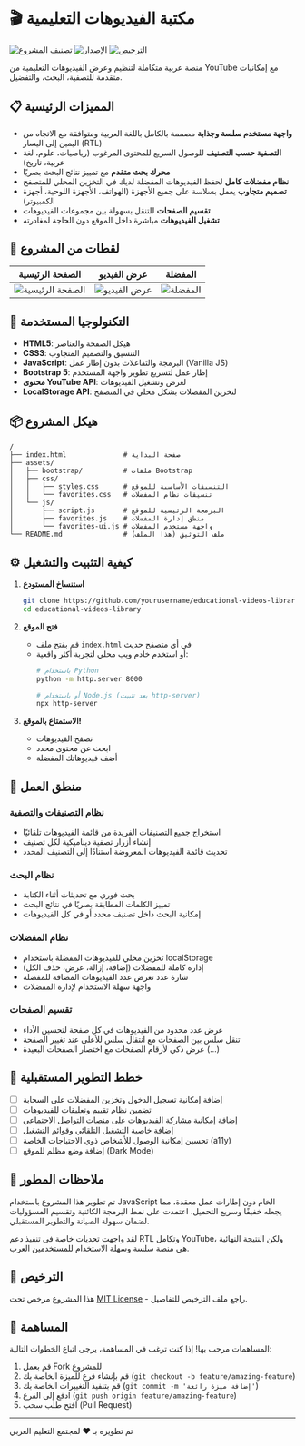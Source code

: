 # 🎬 مكتبة الفيديوهات التعليمية

![تصنيف المشروع](https://img.shields.io/badge/تصنيف-تعليمي-brightgreen)
![الإصدار](https://img.shields.io/badge/الإصدار-1.0.0-blue)
![الترخيص](https://img.shields.io/badge/الترخيص-MIT-yellow)

منصة عربية متكاملة لتنظيم وعرض الفيديوهات التعليمية من YouTube مع إمكانيات متقدمة للتصفية، البحث، والتفضيل.

## 📋 المميزات الرئيسية

- **واجهة مستخدم سلسة وجذابة** مصممة بالكامل باللغة العربية ومتوافقة مع الاتجاه من اليمين إلى اليسار (RTL)
- **التصفية حسب التصنيف** للوصول السريع للمحتوى المرغوب (رياضيات، علوم، لغة عربية، تاريخ)
- **محرك بحث متقدم** مع تمييز نتائج البحث بصريًا
- **نظام مفضلات كامل** لحفظ الفيديوهات المفضلة لديك في التخزين المحلي للمتصفح
- **تصميم متجاوب** يعمل بسلاسة على جميع الأجهزة (الهواتف، الأجهزة اللوحية، أجهزة الكمبيوتر)
- **تقسيم الصفحات** للتنقل بسهولة بين مجموعات الفيديوهات
- **تشغيل الفيديوهات** مباشرة داخل الموقع دون الحاجة لمغادرته

## 🌟 لقطات من المشروع

|  الصفحة الرئيسية  |  عرض الفيديو  |  المفضلة  |
|:---:|:---:|:---:|
| ![الصفحة الرئيسية](/screenshots/home.png) | ![عرض الفيديو](/screenshots/video-player.png) | ![المفضلة](/screenshots/favorites.png) |

## 🚀 التكنولوجيا المستخدمة

- **HTML5**: هيكل الصفحة والعناصر
- **CSS3**: التنسيق والتصميم المتجاوب
- **JavaScript**: البرمجة والتفاعلات بدون إطار عمل (Vanilla JS)
- **Bootstrap 5**: إطار عمل لتسريع تطوير واجهة المستخدم
- **محتوى YouTube API**: لعرض وتشغيل الفيديوهات
- **LocalStorage API**: لتخزين المفضلات بشكل محلي في المتصفح

## 📦 هيكل المشروع

```
/
├── index.html              # صفحة البداية
├── assets/
│   ├── bootstrap/          # ملفات Bootstrap
│   ├── css/
│   │   ├── styles.css      # التنسيقات الأساسية للموقع
│   │   └── favorites.css   # تنسيقات نظام المفضلات
│   └── js/
│       ├── script.js       # البرمجة الرئيسية للموقع
│       ├── favorites.js    # منطق إدارة المفضلات
│       └── favorites-ui.js # واجهة مستخدم المفضلات
└── README.md               # ملف التوثيق (هذا الملف)
```

## ⚙️ كيفية التثبيت والتشغيل

1. **استنساخ المستودع**
   ```bash
   git clone https://github.com/yourusername/educational-videos-library.git
   cd educational-videos-library
   ```

2. **فتح الموقع**
   - قم بفتح ملف `index.html` في أي متصفح حديث
   - أو استخدم خادم ويب محلي لتجربة أكثر واقعية:
     ```bash
     # باستخدام Python
     python -m http.server 8000
     
     # أو باستخدام Node.js (بعد تثبيت http-server)
     npx http-server
     ```

3. **الاستمتاع بالموقع!**
   - تصفح الفيديوهات
   - ابحث عن محتوى محدد
   - أضف فيديوهاتك المفضلة

## 🧠 منطق العمل

### نظام التصنيفات والتصفية
- استخراج جميع التصنيفات الفريدة من قائمة الفيديوهات تلقائيًا
- إنشاء أزرار تصفية ديناميكية لكل تصنيف
- تحديث قائمة الفيديوهات المعروضة استنادًا إلى التصنيف المحدد

### نظام البحث
- بحث فوري مع تحديثات أثناء الكتابة
- تمييز الكلمات المطابقة بصريًا في نتائج البحث
- إمكانية البحث داخل تصنيف محدد أو في كل الفيديوهات

### نظام المفضلات
- تخزين محلي للفيديوهات المفضلة باستخدام localStorage
- إدارة كاملة للمفضلات (إضافة، إزالة، عرض، حذف الكل)
- شارة عدد تعرض عدد الفيديوهات المضافة للمفضلة
- واجهة سهلة الاستخدام لإدارة المفضلات

### تقسيم الصفحات
- عرض عدد محدود من الفيديوهات في كل صفحة لتحسين الأداء
- تنقل سلس بين الصفحات مع انتقال سلس للأعلى عند تغيير الصفحة
- عرض ذكي لأرقام الصفحات مع اختصار الصفحات البعيدة (...)

## 🚧 خطط التطوير المستقبلية

- [ ] إضافة إمكانية تسجيل الدخول وتخزين المفضلات على السحابة
- [ ] تضمين نظام تقييم وتعليقات للفيديوهات
- [ ] إضافة إمكانية مشاركة الفيديوهات على منصات التواصل الاجتماعي
- [ ] إضافة خاصية التشغيل التلقائي وقوائم التشغيل
- [ ] تحسين إمكانية الوصول للأشخاص ذوي الاحتياجات الخاصة (a11y)
- [ ] إضافة وضع مظلم للموقع (Dark Mode)

## 📝 ملاحظات المطور

تم تطوير هذا المشروع باستخدام JavaScript الخام دون إطارات عمل معقدة، مما يجعله خفيفًا وسريع التحميل. اعتمدت على نمط البرمجة الكائنية وتقسيم المسؤوليات لضمان سهولة الصيانة والتطوير المستقبلي.

لقد واجهت تحديات خاصة في تنفيذ دعم RTL وتكامل YouTube، ولكن النتيجة النهائية هي منصة سلسة وسهلة الاستخدام للمستخدمين العرب.

## 📄 الترخيص

هذا المشروع مرخص تحت [MIT License](LICENSE) - راجع ملف الترخيص للتفاصيل.

## 🤝 المساهمة

المساهمات مرحب بها! إذا كنت ترغب في المساهمة، يرجى اتباع الخطوات التالية:

1. قم بعمل Fork للمشروع
2. قم بإنشاء فرع للميزة الخاصة بك (`git checkout -b feature/amazing-feature`)
3. قم بتنفيذ التغييرات الخاصة بك (`git commit -m 'إضافة ميزة رائعة'`)
4. ادفع إلى الفرع (`git push origin feature/amazing-feature`)
5. افتح طلب سحب (Pull Request)

---

تم تطويره بـ ❤️ لمجتمع التعليم العربي
